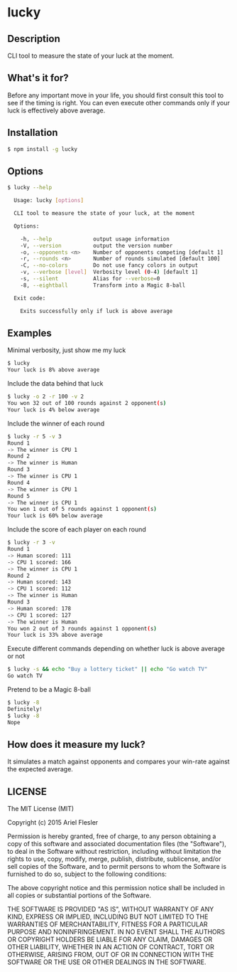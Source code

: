 # lucky

## Description

CLI tool to measure the state of your luck at the moment.

## What's it for?

Before any important move in your life, you should first consult this tool to see if the timing is right. You can even execute other commands only if your luck is effectively above average.

## Installation

``` bash
$ npm install -g lucky
```

## Options

```bash
$ lucky --help

  Usage: lucky [options]

  CLI tool to measure the state of your luck, at the moment

  Options:

    -h, --help             output usage information
    -V, --version          output the version number
    -o, --opponents <n>    Number of opponents competing [default 1]
    -r, --rounds <n>       Number of rounds simulated [default 100]
    -C, --no-colors        Do not use fancy colors in output
    -v, --verbose [level]  Verbosity level (0-4) [default 1]
    -s, --silent           Alias for --verbose=0
    -8, --eightball        Transform into a Magic 8-ball

  Exit code:

    Exits successfully only if luck is above average

```

## Examples

Minimal verbosity, just show me my luck
```bash
$ lucky
Your luck is 8% above average
```

Include the data behind that luck
```bash
$ lucky -o 2 -r 100 -v 2
You won 32 out of 100 rounds against 2 opponent(s)
Your luck is 4% below average
```

Include the winner of each round
```bash
$ lucky -r 5 -v 3
Round 1
-> The winner is CPU 1
Round 2
-> The winner is Human
Round 3
-> The winner is CPU 1
Round 4
-> The winner is CPU 1
Round 5
-> The winner is CPU 1
You won 1 out of 5 rounds against 1 opponent(s)
Your luck is 60% below average
```

Include the score of each player on each round
```bash
$ lucky -r 3 -v
Round 1
-> Human scored: 111
-> CPU 1 scored: 166
-> The winner is CPU 1
Round 2
-> Human scored: 143
-> CPU 1 scored: 112
-> The winner is Human
Round 3
-> Human scored: 178
-> CPU 1 scored: 127
-> The winner is Human
You won 2 out of 3 rounds against 1 opponent(s)
Your luck is 33% above average
```

Execute different commands depending on whether luck is above average or not
```bash
$ lucky -s && echo "Buy a lottery ticket" || echo "Go watch TV"
Go watch TV
```

Pretend to be a Magic 8-ball
```bash
$ lucky -8
Definitely!
$ lucky -8
Nope
```

## How does it measure my luck?

It simulates a match against opponents and compares your win-rate against the expected average.

## LICENSE

The MIT License (MIT)

Copyright (c) 2015 Ariel Flesler

Permission is hereby granted, free of charge, to any person obtaining a copy
of this software and associated documentation files (the "Software"), to deal
in the Software without restriction, including without limitation the rights
to use, copy, modify, merge, publish, distribute, sublicense, and/or sell
copies of the Software, and to permit persons to whom the Software is
furnished to do so, subject to the following conditions:

The above copyright notice and this permission notice shall be included in all
copies or substantial portions of the Software.

THE SOFTWARE IS PROVIDED "AS IS", WITHOUT WARRANTY OF ANY KIND, EXPRESS OR
IMPLIED, INCLUDING BUT NOT LIMITED TO THE WARRANTIES OF MERCHANTABILITY,
FITNESS FOR A PARTICULAR PURPOSE AND NONINFRINGEMENT. IN NO EVENT SHALL THE
AUTHORS OR COPYRIGHT HOLDERS BE LIABLE FOR ANY CLAIM, DAMAGES OR OTHER
LIABILITY, WHETHER IN AN ACTION OF CONTRACT, TORT OR OTHERWISE, ARISING FROM,
OUT OF OR IN CONNECTION WITH THE SOFTWARE OR THE USE OR OTHER DEALINGS IN THE
SOFTWARE.
